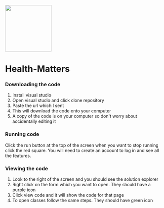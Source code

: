 <img src="https://user-images.githubusercontent.com/60317188/233025141-f138b526-e007-42fb-89ac-a2e486df9a43.png" width="150">

# Health-Matters
### Downloading the code
1. Install visual studio
2. Open visual studio and click clone repository
3. Paste the url which I sent
4. This will download the code onto your computer
5. A copy of the code is on your computer so don't worry about accidentally editing it

### Running code
Click the run button at the top of the screen when you want to stop running click the red square.
You will need to create an account to log in and see all the features.

### Viewing the code
1. Look to the right of the screen and you should see the solution explorer
2. Right click on the form which you want to open. They should have a purple icon
3. Click view code and it will show the code for that page
4. To open classes follow the same steps. They should have green icon

